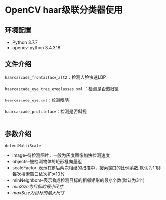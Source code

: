 OpenCV haar级联分类器使用
===
环境配置
---
* Python 3.7.7
* opencv-python 3.4.3.18

文件介绍
---
`haarcascade_frontalface_alt2`：检测人脸快速LBP<br><br>
`haarcascade_eye_tree_eyeglasses.xml` ：检测是否戴眼镜<br><br>
`haarcascade_eye.xml`：检测眼睛<br><br>
`haarcascade_profileface`：检测是否斜视<br><br>

参数介绍
---
`detectMultiScale`<br>
* image–待检测图片，一般为灰度图像加快检测速度
* objects–被检测物体的矩形框向量组
* scaleFactor–表示在前后两次相继的扫描中，搜索窗口的比例系数,默认为1.1即每次搜索窗口依次扩大10%
* minNeighbors–表示构成检测目标的相邻矩形的最小个数(默认为3个)
* _minSize为目标的最小尺寸_
* _maxSize为目标的最大尺寸_
